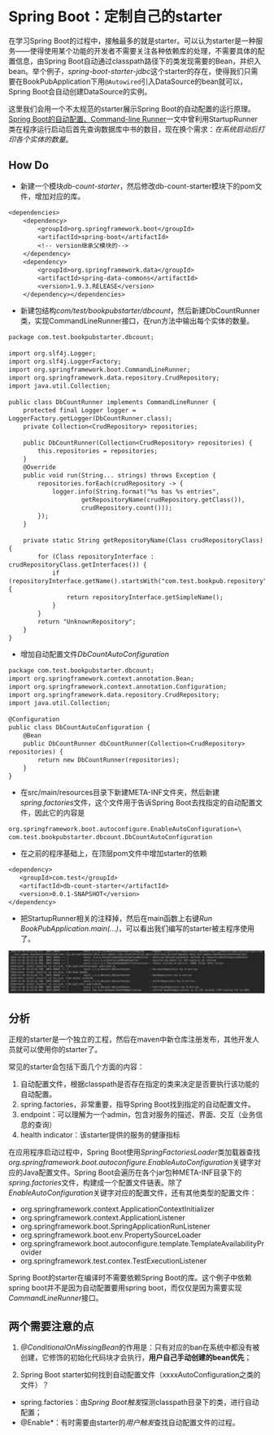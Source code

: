 # Spring Boot：定制自己的starter

在学习Spring Boot的过程中，接触最多的就是starter。可以认为starter是一种服务——使得使用某个功能的开发者不需要关注各种依赖库的处理，不需要具体的配置信息，由Spring Boot自动通过classpath路径下的类发现需要的Bean，并织入bean。举个例子，*spring-boot-starter-jdbc*这个starter的存在，使得我们只需要在BookPubApplication下用`@Autowired`引入DataSource的bean就可以，Spring Boot会自动创建DataSource的实例。

这里我们会用一个不太规范的starter展示Spring Boot的自动配置的运行原理。[Spring Boot的自动配置、Command-line Runner](http://www.jianshu.com/p/846bb2d26ff8)一文中曾利用StartupRunner类在程序运行启动后首先查询数据库中书的数目，现在换个需求：*在系统启动后打印各个实体的数量*。

## How Do

- 新建一个模块*db-count-starter*，然后修改db-count-starter模块下的pom文件，增加对应的库。

```
<dependencies>
    <dependency>
        <groupId>org.springframework.boot</groupId>
        <artifactId>spring-boot</artifactId>
        <!-- version继承父模块的-->
    </dependency>
    <dependency>
        <groupId>org.springframework.data</groupId>
        <artifactId>spring-data-commons</artifactId>
        <version>1.9.3.RELEASE</version>
    </dependency></dependencies>
```

- 新建包结构*com/test/bookpubstarter/dbcount*，然后新建DbCountRunner类，实现CommandLineRunner接口，在run方法中输出每个实体的数量。

```
package com.test.bookpubstarter.dbcount;

import org.slf4j.Logger;
import org.slf4j.LoggerFactory;
import org.springframework.boot.CommandLineRunner;
import org.springframework.data.repository.CrudRepository;
import java.util.Collection;

public class DbCountRunner implements CommandLineRunner {
    protected final Logger logger = LoggerFactory.getLogger(DbCountRunner.class);
    private Collection<CrudRepository> repositories;

    public DbCountRunner(Collection<CrudRepository> repositories) {
        this.repositories = repositories;
    }
    @Override
    public void run(String... strings) throws Exception {
        repositories.forEach(crudRepository -> {
            logger.info(String.format("%s has %s entries",
                    getRepositoryName(crudRepository.getClass()),
                    crudRepository.count()));
        });
    }

    private static String getRepositoryName(Class crudRepositoryClass) {
        for (Class repositoryInterface : crudRepositoryClass.getInterfaces()) {
            if (repositoryInterface.getName().startsWith("com.test.bookpub.repository")) {
                return repositoryInterface.getSimpleName();
            }
        }
        return "UnknownRepository";
    }
}
```

- 增加自动配置文件*DbCountAutoConfiguration*

```
package com.test.bookpubstarter.dbcount;
import org.springframework.context.annotation.Bean;
import org.springframework.context.annotation.Configuration;
import org.springframework.data.repository.CrudRepository;
import java.util.Collection;

@Configuration
public class DbCountAutoConfiguration {
    @Bean
    public DbCountRunner dbCountRunner(Collection<CrudRepository> repositories) {
        return new DbCountRunner(repositories);
    }
}
```

- 在src/main/resources目录下新建META-INF文件夹，然后新建*spring.factories*文件，这个文件用于告诉Spring Boot去找指定的自动配置文件，因此它的内容是

```
org.springframework.boot.autoconfigure.EnableAutoConfiguration=\
com.test.bookpubstarter.dbcount.DbCountAutoConfiguration
```

- 在之前的程序基础上，在顶层pom文件中增加starter的依赖

```
<dependency>
   <groupId>com.test</groupId>
   <artifactId>db-count-starter</artifactId>
   <version>0.0.1-SNAPSHOT</version>
</dependency>
```

- 把StartupRunner相关的注释掉，然后在main函数上右键*Run BookPubApplication.main(...)*，可以看出我们编写的starter被主程序使用了。

![自己的starter简单演示.png](images/c0.png)

## 分析

正规的starter是一个独立的工程，然后在maven中新仓库注册发布，其他开发人员就可以使用你的starter了。

常见的starter会包括下面几个方面的内容：

1. 自动配置文件，根据classpath是否存在指定的类来决定是否要执行该功能的自动配置。
2. spring.factories，非常重要，指导Spring Boot找到指定的自动配置文件。
3. endpoint：可以理解为一个admin，包含对服务的描述、界面、交互（业务信息的查询）
4. health indicator：该starter提供的服务的健康指标

在应用程序启动过程中，Spring Boot使用*SpringFactoriesLoader*类加载器查找*org.springframework.boot.autoconfigure.EnableAutoConfiguration*关键字对应的Java配置文件。Spring Boot会遍历在各个jar包种META-INF目录下的*spring.factories*文件，构建成一个配置文件链表。除了*EnableAutoConfiguration*关键字对应的配置文件，还有其他类型的配置文件：

- org.springframework.context.ApplicationContextInitializer
- org.springframework.context.ApplicationListener 
- org.springframework.boot.SpringApplicationRunListener 
- org.springframework.boot.env.PropertySourceLoader 
- org.springframework.boot.autoconfigure.template.TemplateAvailabilityProvider
- org.springframework.test.contex.TestExecutionListener

Spring Boot的starter在编译时不需要依赖Spring Boot的库。这个例子中依赖spring boot并不是因为自动配置要用spring boot，而仅仅是因为需要实现*CommandLineRunner*接口。

## 两个需要注意的点

1. *@ConditionalOnMissingBean*的作用是：只有对应的ban在系统中都没有被创建，它修饰的初始化代码块才会执行，**用户自己手动创建的bean优先**；

2. Spring Boot starter如何找到自动配置文件（xxxxAutoConfiguration之类的文件）？
 - spring.factories：由*Spring Boot触发*探测classpath目录下的类，进行自动配置；
 - @Enable*：有时需要由starter的*用户触发*查找自动配置文件的过程。
